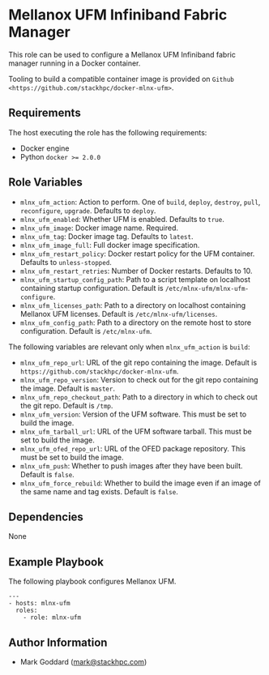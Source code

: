Mellanox UFM Infiniband Fabric Manager
======================================

This role can be used to configure a Mellanox UFM Infiniband fabric manager
running in a Docker container.

Tooling to build a compatible container image is provided on `Github
<https://github.com/stackhpc/docker-mlnx-ufm>`.

Requirements
------------

The host executing the role has the following requirements:

* Docker engine
* Python ``docker >= 2.0.0``

Role Variables
--------------

* ``mlnx_ufm_action``: Action to perform. One of ``build``, ``deploy``,
  ``destroy``, ``pull``, ``reconfigure``, ``upgrade``. Defaults to ``deploy``.
* ``mlnx_ufm_enabled``: Whether UFM is enabled. Defaults to ``true``.
* ``mlnx_ufm_image``: Docker image name. Required.
* ``mlnx_ufm_tag``: Docker image tag. Defaults to ``latest``.
* ``mlnx_ufm_image_full``: Full docker image specification.
* ``mlnx_ufm_restart_policy``: Docker restart policy for the UFM container.
  Defaults to ``unless-stopped``.
* ``mlnx_ufm_restart_retries``: Number of Docker restarts. Defaults to 10.
* ``mlnx_ufm_startup_config_path``: Path to a script template on localhost
  containing startup configuration. Default is
  ``/etc/mlnx-ufm/mlnx-ufm-configure``.
* ``mlnx_ufm_licenses_path``: Path to a directory on localhost containing
  Mellanox UFM licenses. Default is ``/etc/mlnx-ufm/licenses``.
* ``mlnx_ufm_config_path``: Path to a directory on the remote host to store
  configuration.  Default is ``/etc/mlnx-ufm``.

The following variables are relevant only when ``mlnx_ufm_action`` is
``build``:

* ``mlnx_ufm_repo_url``: URL of the git repo containing the image. Default is
  ``https://github.com/stackhpc/docker-mlnx-ufm``.
* ``mlnx_ufm_repo_version``: Version to check out for the git repo containing
  the image. Default is ``master``.
* ``mlnx_ufm_repo_checkout_path``: Path to a directory in which to check out
  the git repo. Default is ``/tmp``.
* ``mlnx_ufm_version``: Version of the UFM software. This must be set to build
  the image.
* ``mlnx_ufm_tarball_url``: URL of the UFM software tarball. This must be set
  to build the image.
* ``mlnx_ufm_ofed_repo_url``: URL of the OFED package repository. This must be
  set to build the image.
* ``mlnx_ufm_push``: Whether to push images after they have been built. Default
  is ``false``.
* ``mlnx_ufm_force_rebuild``: Whether to build the image even if an image of
  the same name and tag exists. Default is ``false``.

Dependencies
------------

None

Example Playbook
----------------

The following playbook configures Mellanox UFM.

    ---
    - hosts: mlnx-ufm
      roles:
        - role: mlnx-ufm

Author Information
------------------

- Mark Goddard (<mark@stackhpc.com>)
